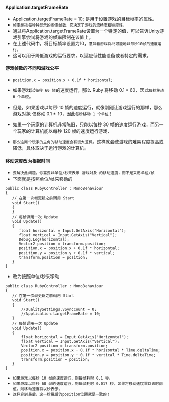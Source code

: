 #### Application.targetFrameRate
* Application.targetFrameRate = 10; 是用于设置游戏的目标帧率的属性。
* `帧率是指每秒钟显示的图像帧数，它决定了游戏的流畅度和响应性。`
* 通过将Application.targetFrameRate设置为一个特定的值，可以告诉Unity游戏引擎尝试将游戏的帧率限制在该值上。
* 在上述代码中，将目标帧率设置为10，`意味着游戏将尽可能地以每秒10帧的速度运行。`
* 这可以用于降低游戏的运行要求，以适应低性能设备或者特定的需求。

#### 游戏帧数的不同和游戏公平
* `position.x = position.x + 0.1f * horizontal;`
* 如果游戏以`每秒 60 帧`的速度运行，那么 Ruby 将移动 0.1 * 60，因此`每秒移动 6 个单位`。
* 但是，如果游戏以每秒 10 帧的速度运行，就像刚刚让游戏运行的那样，那么 游戏对象 仅移动 0.1 * 10，因此`每秒移动 1 个单位`！

* 如果一个玩家的计算机非常陈旧，只能以每秒 30 帧的速度运行游戏，而另一个玩家的计算机能以每秒 120 帧的速度运行游戏，
* `那么这两个玩家的主角的移动速度会有很大差异`。这样就会使游戏的难易程度提高或降低，具体取决于运行游戏的计算机。

#### 移动速度改为根据时间
* `要解决此问题，你需要以单位/秒来表示 游戏对象 的移动速度，而不是采用单位/帧`
* 下面就是按照单位/帧来移动的
```unity
public class RubyController : MonoBehaviour
{
   // 在第一次帧更新之前调用 Start
   void Start()
   { 
   }
   // 每帧调用一次 Update
   void Update()
   {
      float horizontal = Input.GetAxis("Horizontal");
      float vertical = Input.GetAxis("Vertical");
      Debug.Log(horizontal);
      Vector2 position = transform.position;
      position.x = position.x + 0.1f * horizontal;
      position.y = position.y + 0.1f * vertical;
      transform.position = position;
   }
}
```
* 改为按照单位/秒来移动
```unity
public class RubyController : MonoBehaviour
{
   // 在第一次帧更新之前调用 Start
   void Start()
   { 
       //QualitySettings.vSyncCount = 0;
       //Application.targetFrameRate = 10;
   }
   // 每帧调用一次 Update
   void Update()
   {
       float horizontal = Input.GetAxis("Horizontal");
       float vertical = Input.GetAxis("Vertical");
       Vector2 position = transform.position;
       position.x = position.x + 0.1f * horizontal * Time.deltaTime;
       position.y = position.y + 0.1f * vertical * Time.deltaTime;
       transform.position = position;
   }
}
```
* `如果游戏以每秒 10 帧的速度运行，则每帧耗时 0.1 秒。`
* `如果游戏以每秒 60 帧的速度运行，则每帧耗时 0.017 秒。如果将移动速度乘以该时间值，则移动速度将以秒表示。`
* `这样算到最后，这一秒最后的position位置就是一致的！`




